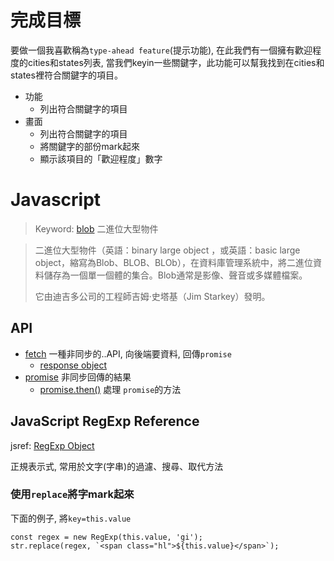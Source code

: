 # 完成目標

要做一個我喜歡稱為`type-ahead feature`(提示功能), 在此我們有一個擁有歡迎程度的cities和states列表, 當我們keyin一些關鍵字，此功能可以幫我找到在cities和states裡符合關鍵字的項目。

- 功能
  - 列出符合關鍵字的項目
- 畫面
  - 列出符合關鍵字的項目
  - 將關鍵字的部份mark起來
  - 顯示該項目的「歡迎程度」數字


# Javascript

> Keyword:  [blob](https://zh.wikipedia.org/wiki/%E4%BA%8C%E9%80%B2%E4%BD%8D%E5%A4%A7%E5%9E%8B%E7%89%A9%E4%BB%B6) 二進位大型物件

> 二進位大型物件（英語：binary large object ，或英語：basic large object，縮寫為Blob、BLOB、BLOb），在資料庫管理系統中，將二進位資料儲存為一個單一個體的集合。Blob通常是影像、聲音或多媒體檔案。
>
> 它由迪吉多公司的工程師吉姆·史塔基（Jim Starkey）發明。

## API
- [fetch](https://developer.mozilla.org/en-US/docs/Web/API/Fetch_API) 一種非同步的..API, 向後端要資料, 回傳`promise`
    - [response object](https://developer.mozilla.org/en-US/docs/Web/API/Response)
- [promise](https://developer.mozilla.org/zh-TW/docs/Web/JavaScript/Reference/Global_Objects/Promise) 非同步回傳的結果
    - [promise.then()](https://developer.mozilla.org/zh-TW/docs/Web/JavaScript/Reference/Global_Objects/Promise/then) 處理 `promise`的方法

## JavaScript RegExp Reference

jsref: [RegExp Object](https://www.w3schools.com/jsref/jsref_obj_regexp.asp)

正規表示式, 常用於文字(字串)的過濾、搜尋、取代方法

### 使用`replace`將字mark起來

下面的例子, 將`key=this.value`
```javascript=
const regex = new RegExp(this.value, 'gi');
str.replace(regex, `<span class="hl">${this.value}</span>`);
```
